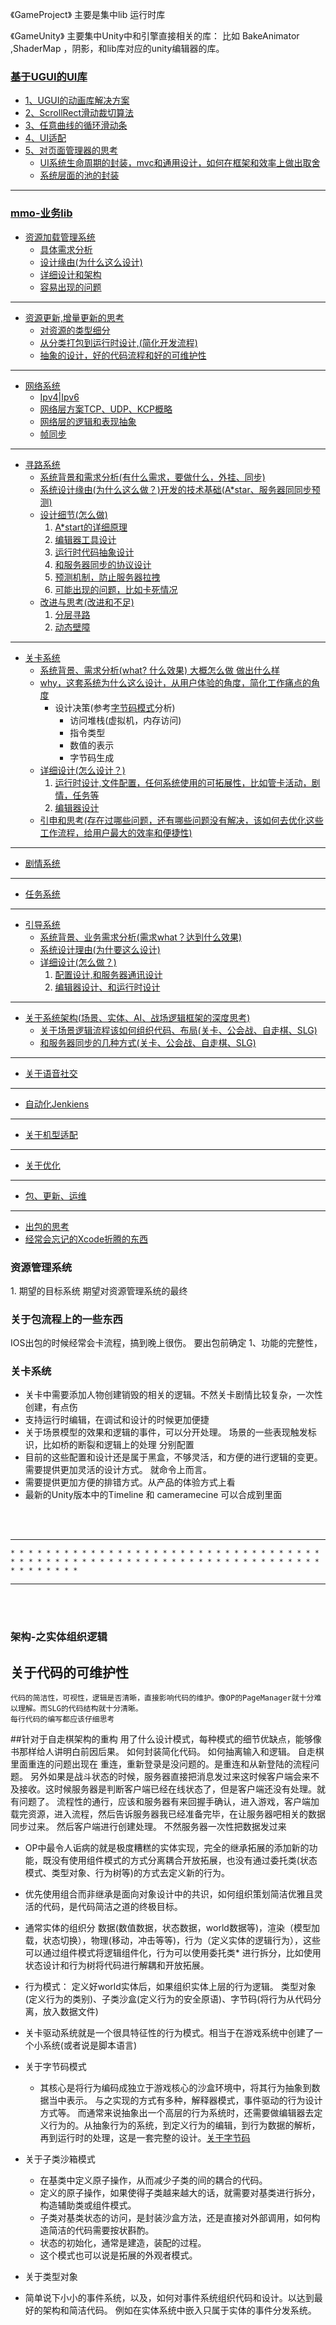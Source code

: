 《GameProject》 主要是集中lib 运行时库

《GameUnity》 主要集中Unity中和引擎直接相关的库：
比如 BakeAnimator ,ShaderMap ，阴影，和lib库对应的unity编辑器的库。

### [基于UGUI的UI库]()
  
  * [1、UGUI的动画库解决方案](#01)
  * [2、ScrollRect滑动裁切算法](#02)
  * [3、任意曲线的循环滑动条](#03)
  * [4、UI适配](#04)
  * [5、对页面管理器的思考](#05)
    * [UI系统生命周期的封装，mvc和通用设计，如何在框架和效率上做出取舍]()
    * [系统层面的池的封装]()
  
* * *

### [mmo-业务lib]()

  * [资源加载管理系统](#06)
    * [具体需求分析]()
    * [设计缘由(为什么这么设计)]()
    * [详细设计和架构]()
    * [容易出现的问题]()

* * *

 * [资源更新,增量更新的思考]()
    * [对资源的类型细分]()
    * [从分类打包到运行时设计,(简化开发流程)]()
    * [抽象的设计，好的代码流程和好的可维护性]()
  
* * *

  * [网络系统](#07)
    * [Ipv4|Ipv6]()
    * [网络层方案TCP、UDP、KCP概略]()
    * [网络层的逻辑和表现抽象]()
    * [帧同步]()
    
* * *

  * [寻路系统](#08)
    * [系统背景和需求分析(有什么需求，要做什么，外挂、同步)]()
    * [系统设计缘由(为什么这么做？)开发的技术基础(A*star、服务器同同步预测)]()
    * [设计细节(怎么做)]()
        1. [A*start的详细原理]()
        2. [编辑器工具设计]()
        3. [运行时代码抽象设计]()
        4. [和服务器同步的协议设计]()
        5. [预测机制，防止服务器拉拽]()
        6. [可能出现的问题，比如卡死情况]()
    * [改进与思考(改进和不足)]()
        1. [分层寻路]()
        2. [动态壁障]()

* * *

  * [关卡系统](#09)
    * [系统背景、需求分析(what? 什么效果) 大概怎么做 做出什么样]()
    * [why，这套系统为什么这么设计，从用户体验的角度，简化工作痛点的角度]()
      * 设计决策(参考[字节码模式](https://gpp.tkchu.me/bytecode.html#栈式机器)分析)
        * 访问堆栈(虚拟机，内存访问)
        * 指令类型
        * 数值的表示
        * 字节码生成
    * [详细设计(怎么设计？)]()
        1. [运行时设计,文件配置，任何系统使用的可拓展性，比如管卡活动，剧情，任务等]()
        2. [编辑器设计]()
    * [引申和思考(存在过哪些问题，还有哪些问题没有解决，该如何去优化这些工作流程，给用户最大的效率和便捷性)]()

* * *

  * [剧情系统](#10)

* * *

  * [任务系统](#11)

* * *

  * [引导系统]()
    * [系统背景、业务需求分析(需求what？达到什么效果)]()
    * [系统设计理由(为什要这么设计)]()
    * [详细设计(怎么做？)]()
         1. [配置设计,和服务器通讯设计]()
         2. [编辑器设计、和运行时设计]()
* * * 
  
  * [关于系统架构(场景、实体、AI、战场逻辑框架的深度思考)](#12)
    * [关于场景逻辑流程该如何组织代码、布局(关卡、公会战、自走棋、SLG)]()
    * [和服务器同步的几种方式(关卡、公会战、自走棋、SLG)]()
  
* * *
  * [关于语音社交](#13)
* * *
  * [自动化Jenkiens](#14)
    
* * *
  * [关于机型适配](#15)
* * *
  * [关于优化](#16)
  
* * *

* [包、更新、运维]()

* * *
 
  * [出包的思考]()
  * [经常会忘记的Xcode折腾的东西]()


<h3 id = "#006">资源管理系统</h3>
1. 期望的目标系统
   期望对资源管理系统的最终

<h3 id = "#007">关于包流程上的一些东西</h3>
   IOS出包的时候经常会卡流程，搞到晚上很伤。
   要出包前确定 1、功能的完整性，

<h3 id="#09">关卡系统</h3>

   * 关卡中需要添加人物创建销毁的相关的逻辑。不然关卡剧情比较复杂，一次性创建，有点伤
   * 支持运行时编辑，在调试和设计的时候更加便捷
   * 关于场景模型的效果和逻辑的事件，可以分开处理。 场景的一些表现触发标识，比如桥的断裂和逻辑上的处理 分别配置
   * 目前的这些配置和设计还是属于黑盒，不够灵活，和方便的进行逻辑的变更。需要提供更加灵活的设计方式。 就命令上而言。
   * 需要提供更加方便的排错方式。从产品的体验方式上看
   * 最新的Unity版本中的Timeline 和 cameramecine 可以合成到里面

<br><br>

* * *
    * * * * * * * * * * * * * * * * * * * * * * * * * * * * * * * * * * * * * * * * * * * * * * * * * * * * * * * * * * * * * * * * * * * * * * * * * * * * * *
* * *
<br><br>

<h3 id="#12">架构-之实体组织逻辑</h3>

  ## 关于代码的可维护性
    代码的简洁性，可视性，逻辑是否清晰，直接影响代码的维护。像OP的PageManager就十分难以理解。而SLG的代码结构就十分清晰。
    每行代码的编写都应该仔细思考

  ##针对于自走棋架构的重构
    用了什么设计模式，每种模式的细节优缺点，能够像书那样给人讲明白前因后果。 如何封装简化代码。 如何抽离输入和逻辑。
    自走棋里面重连的问题出现在 重连，重新登录是没问题的。是重连和从新登陆的流程问题。 另外如果是战斗状态的时候，服务器直接把消息发过来这时候客户端会来不及接收。这时候服务器是判断客户端已经在线状态了，但是客户端还没有处理。就有问题了。
    流程性的通行，应该和服务器有来回握手确认，进入游戏，客户端加载完资源，进入流程，然后告诉服务器我已经准备完毕，在让服务器吧相关的数据同步过来。 然后客户端进行创建处理。
    不然服务器一次性把数据发过来

   * OP中最令人诟病的就是极度糟糕的实体实现，完全的继承拓展的添加新的功能，既没有使用组件模式的方式分离耦合开放拓展，也没有通过委托类(状态模式、类型对象、行为树等)的方式去定义新的行为。
   * 优先使用组合而非继承是面向对象设计中的共识，如何组织策划简洁优雅且灵活的代码，是代码简洁之道的终极目标。
   * 通常实体的组织分 数据(数值数据，状态数据，world数据等)，渲染（模型加载，状态切换），物理(移动，冲击等等)，行为（定义实体的逻辑行为），这些可以通过组件模式将逻辑组件化，行为可以使用委托类* 进行拆分，比如使用状态设计和行为树将代码进行解耦和开放拓展。
   * 行为模式： 定义好world实体后，如果组织实体上层的行为逻辑。 类型对象(定义行为的类别)、子类沙盒(定义行为的安全原语)、字节码(将行为从代码分离，放入数据文件)
   * 关卡驱动系统就是一个很具特征性的行为模式。相当于在游戏系统中创建了一个小系统(或者说是脚本语言)
  
   * 关于字节码模式
     * 其核心是将行为编码成独立于游戏核心的沙盒环境中，将其行为抽象到数据当中表示。 与之实现的方式有多种，解释器模式，事件驱动的行为设计方式等。 而通常来说抽象出一个高层的行为系统时，还需要做编辑器去定义行为的。从抽象行为的系统，到定义行为的编辑，到行为数据的解析，再到运行时的处理，这是一套完整的设计。[关于字节码](https://gpp.tkchu.me/bytecode.html#栈式机器)
  
   * 关于子类沙箱模式
     * 在基类中定义原子操作，从而减少子类的间的耦合的代码。 
     * 定义的原子操作，如果使得子类越来越大的话，就需要对基类进行拆分，构造辅助类或组件模式。
     * 子类对基类状态的访问，是封装沙盒方法，还是直接对外部调用，如何构造简洁的代码需要按状斟酌。
     * 状态的初始化，通常是建造，装配的过程。
     * 这个模式也可以说是拓展的外观者模式。
  
  * 关于类型对象


  * 简单说下小小的事件系统，以及，如何对事件系统组织代码和设计。以达到最好的架构和简洁代码。 例如在实体系统中嵌入只属于实体的事件分发系统。